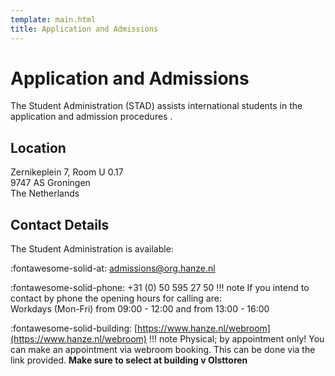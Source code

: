 ```yaml
---
template: main.html
title: Application and Admissions
---
```


# Application and Admissions

The Student Administration (STAD) assists international students in the application and admission procedures .

## Location
Zernikeplein 7, Room U 0.17<br>
9747 AS Groningen<br>
The Netherlands

## Contact Details
The Student Administration is available:

:fontawesome-solid-at: [admissions@org.hanze.nl](mailto:admissions@org.hanze.nl)

:fontawesome-solid-phone: +31 (0) 50 595 27 50
!!! note
    If you intend to contact by phone the opening hours for calling are:<br>
    Workdays (Mon-Fri) from 09:00 - 12:00 and from 13:00 - 16:00

:fontawesome-solid-building: [https://www.hanze.nl/webroom](https://www.hanze.nl/webroom)
!!! note
    Physical; by appointment only! You can make an appointment via webroom booking. This can be done via the link provided. <b>Make sure to select at building v Olsttoren</b>
